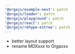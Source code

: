 ```yaml
---
'@orgajs/example-next': patch
'@orgajs/loader': patch
'@orgajs/playground': patch
'@orgajs/react': patch
'@orgajs/rehype-estree': patch
---
```


- better layout support
- rename MDXxxx to Orgaxxx
